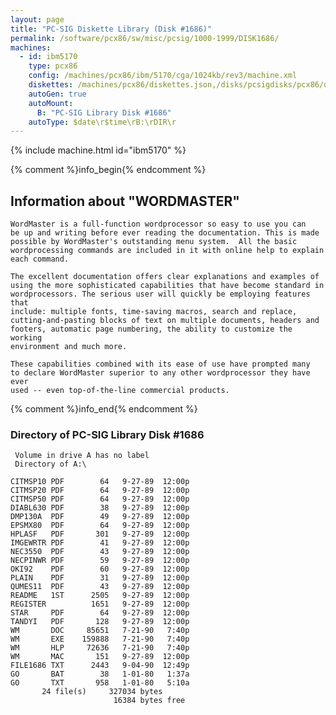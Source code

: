 ```yaml
---
layout: page
title: "PC-SIG Diskette Library (Disk #1686)"
permalink: /software/pcx86/sw/misc/pcsig/1000-1999/DISK1686/
machines:
  - id: ibm5170
    type: pcx86
    config: /machines/pcx86/ibm/5170/cga/1024kb/rev3/machine.xml
    diskettes: /machines/pcx86/diskettes.json,/disks/pcsigdisks/pcx86/diskettes.json
    autoGen: true
    autoMount:
      B: "PC-SIG Library Disk #1686"
    autoType: $date\r$time\rB:\rDIR\r
---
```


{% include machine.html id="ibm5170" %}

{% comment %}info_begin{% endcomment %}

## Information about "WORDMASTER"

    WordMaster is a full-function wordprocessor so easy to use you can
    be up and writing before ever reading the documentation. This is made
    possible by WordMaster's outstanding menu system.  All the basic
    wordprocessing commands are included in it with online help to explain
    each command.
    
    The excellent documentation offers clear explanations and examples of
    using the more sophisticated capabilities that have become standard in
    wordprocessors. The serious user will quickly be employing features that
    include: multiple fonts, time-saving macros, search and replace,
    cutting-and-pasting blocks of text on multiple documents, headers and
    footers, automatic page numbering, the ability to customize the working
    environment and much more.
    
    These capabilities combined with its ease of use have prompted many
    to declare WordMaster superior to any other wordprocessor they have ever
    used -- even top-of-the-line commercial products.
{% comment %}info_end{% endcomment %}


### Directory of PC-SIG Library Disk #1686

     Volume in drive A has no label
     Directory of A:\

    CITMSP10 PDF        64   9-27-89  12:00p
    CITMSP20 PDF        64   9-27-89  12:00p
    CITMSP50 PDF        64   9-27-89  12:00p
    DIABL630 PDF        38   9-27-89  12:00p
    DMP130A  PDF        49   9-27-89  12:00p
    EPSMX80  PDF        64   9-27-89  12:00p
    HPLASF   PDF       301   9-27-89  12:00p
    IMGEWRTR PDF        41   9-27-89  12:00p
    NEC3550  PDF        43   9-27-89  12:00p
    NECPINWR PDF        59   9-27-89  12:00p
    OKI92    PDF        60   9-27-89  12:00p
    PLAIN    PDF        31   9-27-89  12:00p
    QUMES11  PDF        43   9-27-89  12:00p
    README   1ST      2505   9-27-89  12:00p
    REGISTER          1651   9-27-89  12:00p
    STAR     PDF        64   9-27-89  12:00p
    TANDYI   PDF       128   9-27-89  12:00p
    WM       DOC     85651   7-21-90   7:40p
    WM       EXE    159888   7-21-90   7:40p
    WM       HLP     72636   7-21-90   7:40p
    WM       MAC       151   9-27-89  12:00p
    FILE1686 TXT      2443   9-04-90  12:49p
    GO       BAT        38   1-01-80   1:37a
    GO       TXT       958   1-01-80   5:10a
           24 file(s)     327034 bytes
                           16384 bytes free
